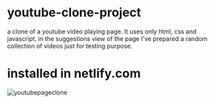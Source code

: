 # youtube-clone-project

a clone of a youtube video playing page. It uses only html, css and javascript. 
in the suggestions view of the page I've prepared a random collection of videos just for testing purpose. 

# installed in netlify.com
![youtubepageclone](https://user-images.githubusercontent.com/12524453/152178879-9461ae69-7194-4ecb-921c-a5133b733934.png)
